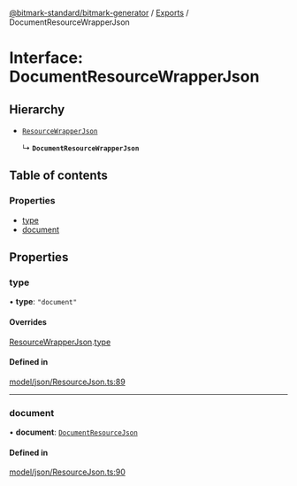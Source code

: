 [@bitmark-standard/bitmark-generator](../API.md) / [Exports](../modules.md) / DocumentResourceWrapperJson

# Interface: DocumentResourceWrapperJson

## Hierarchy

- [`ResourceWrapperJson`](ResourceWrapperJson.md)

  ↳ **`DocumentResourceWrapperJson`**

## Table of contents

### Properties

- [type](DocumentResourceWrapperJson.md#type)
- [document](DocumentResourceWrapperJson.md#document)

## Properties

### type

• **type**: ``"document"``

#### Overrides

[ResourceWrapperJson](ResourceWrapperJson.md).[type](ResourceWrapperJson.md#type)

#### Defined in

[model/json/ResourceJson.ts:89](https://github.com/getMoreBrain/bitmark-generator/blob/416295c/src/model/json/ResourceJson.ts#L89)

___

### document

• **document**: [`DocumentResourceJson`](DocumentResourceJson.md)

#### Defined in

[model/json/ResourceJson.ts:90](https://github.com/getMoreBrain/bitmark-generator/blob/416295c/src/model/json/ResourceJson.ts#L90)
